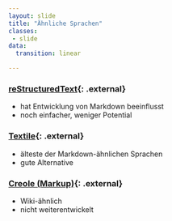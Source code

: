 ```yaml
---
layout: slide
title: "Ähnliche Sprachen"
classes:
 - slide
data:
  transition: linear

---
```


### [reStructuredText](https://de.wikipedia.org/wiki/ReStructuredText){: .external}

- hat Entwicklung von Markdown beeinflusst
- noch einfacher, weniger Potential

### [Textile](https://de.wikipedia.org/wiki/Textile){: .external}

- älteste der Markdown-ähnlichen Sprachen
- gute Alternative

### [Creole (Markup)](https://de.wikipedia.org/wiki/Creole_%28Markup%29){: .external}

- Wiki-ähnlich
- nicht weiterentwickelt